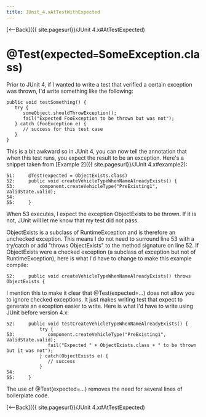 ```yaml
---
title: JUnit_4.xAtTestWithExpected
---
```

[<--Back]({{ site.pagesurl}}/JUnit 4.x#AtTestExpected)

# @Test(expected``=``SomeException.class)
Prior to JUnit 4, if I wanted to write a test that verified a certain exception was thrown, I'd write something like the following:
```
public void testSomething() {
   try {
      someObject.shouldThrowException();
      fail("Expected FooException to be thrown but was not");
   } catch (FooException e) {
      // success for this test case
   }
}
```
This is a bit awkward so in JUnit 4, you can now tell the annotation that when this test runs, you expect the result to be an exception. Here's a snippet taken from [Example 2]({{ site.pagesurl}}/JUnit 4.x#example2):
```
51:     @Test(expected = ObjectExists.class)
52:     public void createVehicleTypeWhenNameAlreadyExists() {
53:         component.createVehicleType("PreExisting1", ValidState.valid);
54: 
55:     }
```
When 53 executes, I expect the exception ObjectExists to be thrown. If it is not, JUnit will let me know that my test did not pass. 

ObjectExists is a subclass of RuntimeException and is therefore an unchecked exception. This means I do not need to surround line 53 with a try/catch or add "throws ObjectExists" to the method signature on line 52. If ObjectExists were a checked exception (a subclass of exception but not of RuntimeException), here is what I'd have to change to make this example compile:
```
52:     public void createVehicleTypeWhenNameAlreadyExists() throws ObjectExists {
```
I mention this to make it clear that @Test(expected=...) does not allow you to ignore checked exceptions. It just makes writing test that expect to generate an exception easier to write. Here is what I'd have to write using JUnit before version 4.x:
```
52:     public void testCreateVehicleTypeWhenNameAlreadyExists() {
            try {
53:            component.createVehicleType("PreExisting1", ValidState.valid);
               fail("Expected " + ObjectExists.class + " to be thrown but it was not");
            } catch(ObjectExists e) {
               // success
            }
54: 
55:     }
```
The use of @Test(expected=...) removes the need for several lines of boilerplate code.

[<--Back]({{ site.pagesurl}}/JUnit 4.x#AtTestExpected)

